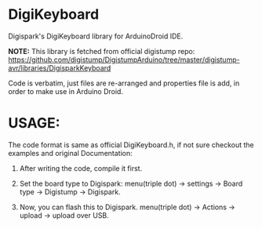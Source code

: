 # DigiKeyboard
Digispark's DigiKeyboard library for ArduinoDroid IDE.  

**NOTE:** This library is fetched from official digistump repo:  
https://github.com/digistump/DigistumpArduino/tree/master/digistump-avr/libraries/DigisparkKeyboard 

Code is verbatim, just files are re-arranged and properties file is add, in order to make use in Arduino Droid.  

# USAGE:
 The code format is same as official DigiKeyboard.h, if not sure checkout the examples and original Documentation:  

1. After writing the code, compile it first.

2. Set the board type to Digispark:
menu(triple dot) -> settings -> Board type -> Digistump -> Digispark.

2. Now, you can flash this to Digispark.
menu(triple dot) -> Actions -> upload -> upload over USB.
